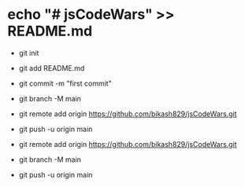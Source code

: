 # echo "# jsCodeWars" >> README.md
* git init
* git add README.md
* git commit -m "first commit"
* git branch -M main
* git remote add origin https://github.com/bikash829/jsCodeWars.git
* git push -u origin main



* git remote add origin https://github.com/bikash829/jsCodeWars.git
* git branch -M main
* git push -u origin main